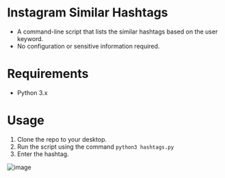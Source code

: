 # Instagram Similar Hashtags
- A command-line script that lists the similar hashtags based on the user keyword.
- No configuration or sensitive information required.

# Requirements
- Python 3.x

# Usage
1. Clone the repo to your desktop.
2. Run the script using the command `python3 hashtags.py`
3. Enter the hashtag.

![image](https://user-images.githubusercontent.com/8281503/62479449-25af4b80-b7cb-11e9-9d73-df27c082d4bd.png)
